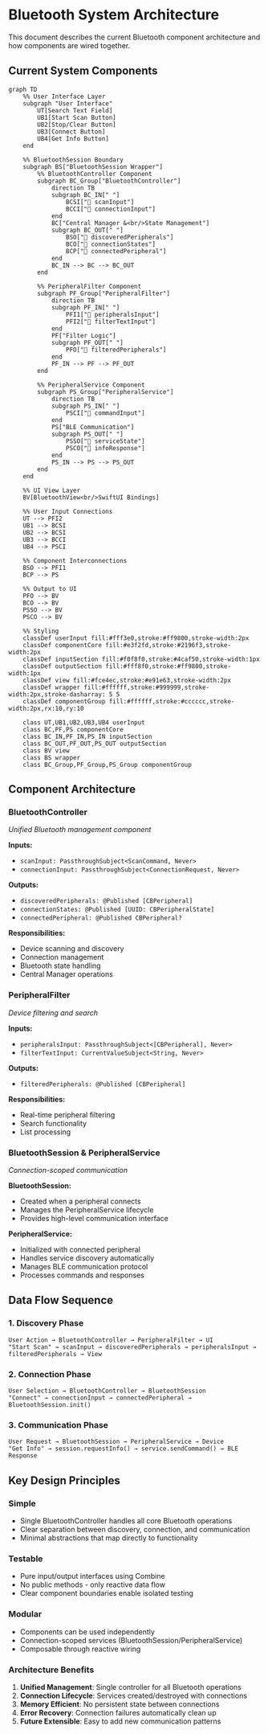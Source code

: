 # Bluetooth System Architecture

This document describes the current Bluetooth component architecture and how components are wired together.

## Current System Components

```mermaid
graph TD
    %% User Interface Layer
    subgraph "User Interface"
        UT[Search Text Field]
        UB1[Start Scan Button]
        UB2[Stop/Clear Button]
        UB3[Connect Button]
        UB4[Get Info Button]
    end

    %% BluetoothSession Boundary
    subgraph BS["BluetoothSession Wrapper"]
        %% BluetoothController Component
        subgraph BC_Group["BluetoothController"]
            direction TB
            subgraph BC_IN[" "]
                BCSI["🔌 scanInput"]
                BCCI["🔌 connectionInput"]
            end
            BC["Central Manager &<br/>State Management"]
            subgraph BC_OUT[" "]
                BSO["📡 discoveredPeripherals"]
                BCO["📡 connectionStates"]
                BCP["📡 connectedPeripheral"]
            end
            BC_IN --> BC --> BC_OUT
        end

        %% PeripheralFilter Component
        subgraph PF_Group["PeripheralFilter"]
            direction TB
            subgraph PF_IN[" "]
                PFI1["🔌 peripheralsInput"]
                PFI2["🔌 filterTextInput"]
            end
            PF["Filter Logic"]
            subgraph PF_OUT[" "]
                PFO["📡 filteredPeripherals"]
            end
            PF_IN --> PF --> PF_OUT
        end

        %% PeripheralService Component
        subgraph PS_Group["PeripheralService"]
            direction TB
            subgraph PS_IN[" "]
                PSCI["🔌 commandInput"]
            end
            PS["BLE Communication"]
            subgraph PS_OUT[" "]
                PSSO["📡 serviceState"]
                PSCO["📡 infoResponse"]
            end
            PS_IN --> PS --> PS_OUT
        end
    end

    %% UI View Layer
    BV[BluetoothView<br/>SwiftUI Bindings]

    %% User Input Connections
    UT --> PFI2
    UB1 --> BCSI
    UB2 --> BCSI
    UB3 --> BCCI
    UB4 --> PSCI

    %% Component Interconnections
    BSO --> PFI1
    BCP --> PS

    %% Output to UI
    PFO --> BV
    BCO --> BV
    PSSO --> BV
    PSCO --> BV

    %% Styling
    classDef userInput fill:#fff3e0,stroke:#ff9800,stroke-width:2px
    classDef componentCore fill:#e3f2fd,stroke:#2196f3,stroke-width:2px
    classDef inputSection fill:#f0f8f0,stroke:#4caf50,stroke-width:1px
    classDef outputSection fill:#fff8f0,stroke:#ff9800,stroke-width:1px
    classDef view fill:#fce4ec,stroke:#e91e63,stroke-width:2px
    classDef wrapper fill:#ffffff,stroke:#999999,stroke-width:2px,stroke-dasharray: 5 5
    classDef componentGroup fill:#ffffff,stroke:#cccccc,stroke-width:2px,rx:10,ry:10

    class UT,UB1,UB2,UB3,UB4 userInput
    class BC,PF,PS componentCore
    class BC_IN,PF_IN,PS_IN inputSection
    class BC_OUT,PF_OUT,PS_OUT outputSection
    class BV view
    class BS wrapper
    class BC_Group,PF_Group,PS_Group componentGroup
```

## Component Architecture

### BluetoothController
*Unified Bluetooth management component*

**Inputs:**
- `scanInput: PassthroughSubject<ScanCommand, Never>`
- `connectionInput: PassthroughSubject<ConnectionRequest, Never>`

**Outputs:**
- `discoveredPeripherals: @Published [CBPeripheral]`
- `connectionStates: @Published [UUID: CBPeripheralState]`
- `connectedPeripheral: @Published CBPeripheral?`

**Responsibilities:**
- Device scanning and discovery
- Connection management
- Bluetooth state handling
- Central Manager operations

### PeripheralFilter
*Device filtering and search*

**Inputs:**
- `peripheralsInput: PassthroughSubject<[CBPeripheral], Never>`
- `filterTextInput: CurrentValueSubject<String, Never>`

**Outputs:**
- `filteredPeripherals: @Published [CBPeripheral]`

**Responsibilities:**
- Real-time peripheral filtering
- Search functionality
- List processing

### BluetoothSession & PeripheralService
*Connection-scoped communication*

**BluetoothSession:**
- Created when a peripheral connects
- Manages the PeripheralService lifecycle
- Provides high-level communication interface

**PeripheralService:**
- Initialized with connected peripheral
- Handles service discovery automatically
- Manages BLE communication protocol
- Processes commands and responses

## Data Flow Sequence

### 1. Discovery Phase
```
User Action → BluetoothController → PeripheralFilter → UI
"Start Scan" → scanInput → discoveredPeripherals → peripheralsInput → filteredPeripherals → View
```

### 2. Connection Phase
```
User Selection → BluetoothController → BluetoothSession
"Connect" → connectionInput → connectedPeripheral → BluetoothSession.init()
```

### 3. Communication Phase
```
User Request → BluetoothSession → PeripheralService → Device
"Get Info" → session.requestInfo() → service.sendCommand() → BLE Response
```

## Key Design Principles

### Simple
- Single BluetoothController handles all core Bluetooth operations
- Clear separation between discovery, connection, and communication
- Minimal abstractions that map directly to functionality

### Testable
- Pure input/output interfaces using Combine
- No public methods - only reactive data flow
- Clear component boundaries enable isolated testing

### Modular
- Components can be used independently
- Connection-scoped services (BluetoothSession/PeripheralService)
- Composable through reactive wiring

### Architecture Benefits

1. **Unified Management**: Single controller for all Bluetooth operations
2. **Connection Lifecycle**: Services created/destroyed with connections
3. **Memory Efficient**: No persistent state between connections
4. **Error Recovery**: Connection failures automatically clean up
5. **Future Extensible**: Easy to add new communication patterns

